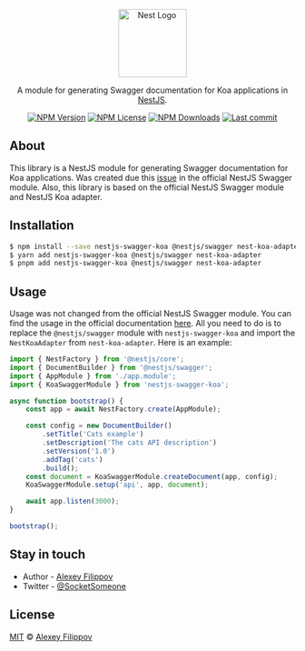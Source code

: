<p align="center">
  <a href="http://nestjs.com/" target="blank"><img src="https://nestjs.com/img/logo-small.svg" width="120" alt="Nest Logo" /></a>
</p>

<p align="center">
    A module for generating Swagger documentation for Koa applications in <a href="https://nestjs.com/" target="_blank">NestJS</a>.
</p>

<p align="center">
    <a href='https://img.shields.io/npm/v/nestjs-swagger-koa'><img src="https://img.shields.io/npm/v/nestjs-swagger-koa" alt="NPM Version" /></a>
    <a href='https://img.shields.io/npm/l/nestjs-swagger-koa'><img src="https://img.shields.io/npm/l/nestjs-swagger-koa" alt="NPM License" /></a>
    <a href='https://img.shields.io/npm/dm/nestjs-swagger-koa'><img src="https://img.shields.io/npm/dm/nestjs-swagger-koa" alt="NPM Downloads" /></a>
    <a href='https://img.shields.io/github/last-commit/SocketSomeone/nestjs-swagger-koa'><img src="https://img.shields.io/github/last-commit/SocketSomeone/nestjs-swagger-koa" alt="Last commit" /></a>
</p>


## About

This library is a NestJS module for generating Swagger documentation for Koa applications. Was created due this [issue](
https://github.com/nestjs/swagger/pull/2351) in the official NestJS Swagger module. Also, this library is based on the official NestJS
Swagger module and NestJS Koa adapter.

## Installation

```bash
$ npm install --save nestjs-swagger-koa @nestjs/swagger nest-koa-adapter
$ yarn add nestjs-swagger-koa @nestjs/swagger nest-koa-adapter
$ pnpm add nestjs-swagger-koa @nestjs/swagger nest-koa-adapter
```

## Usage

Usage was not changed from the official NestJS Swagger module. You can find the usage in the official
documentation [here](https://docs.nestjs.com/openapi/introduction).
All you need to do is to replace the `@nestjs/swagger` module with `nestjs-swagger-koa` and import the `NestKoaAdapter`
from `nest-koa-adapter`. Here is an example:

```typescript
import { NestFactory } from '@nestjs/core';
import { DocumentBuilder } from '@nestjs/swagger';
import { AppModule } from './app.module';
import { KoaSwaggerModule } from 'nestjs-swagger-koa';

async function bootstrap() {
    const app = await NestFactory.create(AppModule);

    const config = new DocumentBuilder()
        .setTitle('Cats example')
        .setDescription('The cats API description')
        .setVersion('1.0')
        .addTag('cats')
        .build();
    const document = KoaSwaggerModule.createDocument(app, config);
    KoaSwaggerModule.setup('api', app, document);

    await app.listen(3000);
}

bootstrap();
```

## Stay in touch

* Author - [Alexey Filippov](https://t.me/socketsomeone)
* Twitter - [@SocketSomeone](https://twitter.com/SocketSomeone)

## License

[MIT](https://github.com/SocketSomeone/nestjs-swagger-koa/blob/master/LICENSE) © [Alexey Filippov](https://github.com/SocketSomeone)
